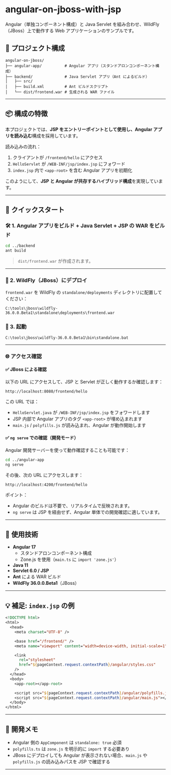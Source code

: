# angular-on-jboss-with-jsp

Angular（単独コンポーネント構成）と Java Servlet を組み合わせ、WildFly（JBoss）上で動作する Web アプリケーションのサンプルです。

## 📁 プロジェクト構成

```
angular-on-jboss/
├── angular-app/          # Angular アプリ（スタンドアロンコンポーネント構成）
├── backend/              # Java Servlet アプリ（Ant によるビルド）
│   ├── src/
│   ├── build.xml         # Ant ビルドスクリプト
│   └── dist/frontend.war # 生成される WAR ファイル
```

---

## 📦 構成の特徴

本プロジェクトでは、**JSP をエントリーポイントとして使用し、Angular アプリを読み込む**構成を採用しています。

読み込みの流れ：

1. クライアントが `/frontend/hello` にアクセス
2. `HelloServlet` が `/WEB-INF/jsp/index.jsp` にフォワード
3. `index.jsp` 内で `<app-root>` を含む Angular アプリを初期化

このようにして、**JSP と Angular が共存するハイブリッド構成**を実現しています。

---

## 🚀 クイックスタート

### 🛠 1. Angular アプリをビルド + Java Servlet + JSP の WAR をビルド

```bash
cd ../backend
ant build
```

> `dist/frontend.war` が作成されます。

---

### 🔧 2. WildFly（JBoss）にデプロイ

`frontend.war` を WildFly の `standalone/deployments` ディレクトリに配置してください：

```
C:\tools\jboss\wildfly-36.0.0.Beta1\standalone\deployments\frontend.war
```

### 🐘 3. 起動

```
C:\tools\jboss\wildfly-36.0.0.Beta1\bin\standalone.bat
```

---

### 🌐 アクセス確認

#### ✅ JBoss による確認

以下の URL にアクセスして、JSP と Servlet が正しく動作するか確認します：

```
http://localhost:8080/frontend/hello
```

この URL では：

- `HelloServlet.java` が `/WEB-INF/jsp/index.jsp` をフォワードします
- JSP 内部で Angular アプリのタグ `<app-root>` が埋め込まれます
- `main.js` / `polyfills.js` が読み込まれ、Angular が動作開始します

#### ✅ `ng serve` での確認（開発モード）

Angular 開発サーバーを使って動作確認することも可能です：

```bash
cd ../angular-app
ng serve
```

その後、次の URL にアクセスします：

```
http://localhost:4200/frontend/hello
```

ポイント：

- Angular のビルドは不要で、リアルタイムで反映されます。
- `ng serve` は JSP を経由せず、Angular 単体での開発確認に適しています。

---

## 📜 使用技術

- **Angular 17**
  - スタンドアロンコンポーネント構成
  - Zone.js を使用（`main.ts` に `import 'zone.js'`）
- **Java 11**
- **Servlet 6.0 / JSP**
- **Ant** による WAR ビルド
- **WildFly 36.0.0.Beta1**（JBoss）

---

## 💡 補足: `index.jsp` の例

```jsp
<!DOCTYPE html>
<html>
  <head>
    <meta charset="UTF-8" />

    <base href="/frontend/" />
    <meta name="viewport" content="width=device-width, initial-scale=1" />

    <link
      rel="stylesheet"
      href="${pageContext.request.contextPath}/angular/styles.css"
    />
  </head>
  <body>
    <app-root></app-root>

    <script src="${pageContext.request.contextPath}/angular/polyfills.js"></script>
    <script src="${pageContext.request.contextPath}/angular/main.js"></script>
  </body>
</html>
```

---

## 🧪 開発メモ

- Angular 側の `AppComponent` は `standalone: true` 必須
- `polyfills.ts` は `zone.js` を明示的に `import` する必要あり
- JBoss にデプロイしても Angular が表示されない場合、`main.js` や `polyfills.js` の読み込みパスを JSP で確認する

---
